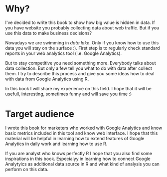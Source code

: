 # Why?

I've decided to write this book to show how big value is hidden in data. If you have website you probably collecting data about web traffic. But if you use this data to make business decisions?

Nowadays we are swimming in _data lake_. Only if you know how to use this data you will stay on the surface :\). First step is to regularly check standard reports in your web analytics tool \(i.e. Google Analytics\).

But to stay competitive you need something more. Everybody talks about data collection. But only a few  tell you what to do with data after collect them. I try to describe this process and give you some ideas how to deal with data from Google Analytics using R.

In this book I will share my experience on this field. I hope that it will be usefull, interesting, sometimes funny and will save you time :\)

# Target audience

I wrote this book for marketers who worked with Google Analytics and know basic metrics included in this tool and know web interface. I hope that this material will be helpful in learning how to extend features of Google Analytics in daily work and learning how to use R.

If you are analyst who knows perfectly R I hope that you also find some inspirations in this book. Especialyy in learning how to connect Google Analytyics as additional data source in R and what kind of analysis you can perform on this data.

